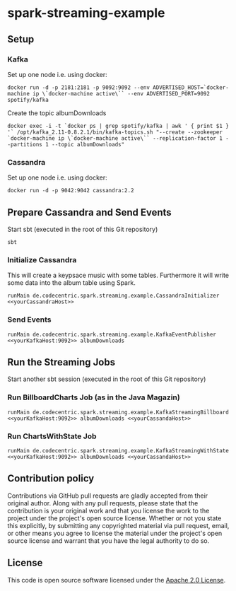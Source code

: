 # spark-streaming-example #

## Setup

### Kafka

Set up one node i.e. using docker:

```
docker run -d -p 2181:2181 -p 9092:9092 --env ADVERTISED_HOST=`docker-machine ip \`docker-machine active\`` --env ADVERTISED_PORT=9092 spotify/kafka
```

Create the topic albumDownloads
```
docker exec -i -t `docker ps | grep spotify/kafka | awk ' { print $1 } '` /opt/kafka_2.11-0.8.2.1/bin/kafka-topics.sh "--create --zookeeper `docker-machine ip \`docker-machine active\`` --replication-factor 1 --partitions 1 --topic albumDownloads"
```

### Cassandra

Set up one node i.e. using docker:

```
docker run -d -p 9042:9042 cassandra:2.2
```

## Prepare Cassandra and Send Events

Start sbt (executed in the root of this Git repository)

```
sbt
```

### Initialize Cassandra

This will create a keypsace music with some tables. Furthermore it will write some data into the album table using Spark.

```
runMain de.codecentric.spark.streaming.example.CassandraInitializer <<yourCassandraHost>>
````

### Send Events
```
runMain de.codecentric.spark.streaming.example.KafkaEventPublisher <<yourKafkaHost:9092>> albumDownloads
```

## Run the Streaming Jobs

Start another sbt session (executed in the root of this Git repository)

### Run BillboardCharts Job (as in the Java Magazin)
```
runMain de.codecentric.spark.streaming.example.KafkaStreamingBillboard <<yourKafkaHost:9092>> albumDownloads <<yourCassandaHost>>
```

### Run ChartsWithState Job
```
runMain de.codecentric.spark.streaming.example.KafkaStreamingWithState <<yourKafkaHost:9092>> albumDownloads <<yourCassandaHost>>

```

## Contribution policy ##

Contributions via GitHub pull requests are gladly accepted from their original author. Along with any pull requests, please state that the contribution is your original work and that you license the work to the project under the project's open source license. Whether or not you state this explicitly, by submitting any copyrighted material via pull request, email, or other means you agree to license the material under the project's open source license and warrant that you have the legal authority to do so.

## License ##

This code is open source software licensed under the [Apache 2.0 License]("http://www.apache.org/licenses/LICENSE-2.0.html").
